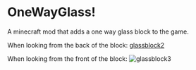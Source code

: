 # OneWayGlass!

A minecraft mod that adds a one way glass block to the game.

When looking from the back of the block:
[glassblock2](https://user-images.githubusercontent.com/38599991/186814665-2ebaeff3-edac-45f0-aeaa-e42cb235c34c.png)

When looking from the front of the block:
![glassblock3](https://user-images.githubusercontent.com/38599991/186814966-8d76ea65-02c0-416e-8865-0f5857eff04f.png)

